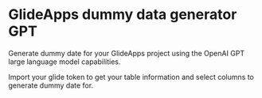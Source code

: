 # GlideApps dummy data generator GPT

Generate dummy date for your GlideApps project using the OpenAI GPT large language model capabilities.

Import your glide token to get your table information and select columns to generate dummy date for.
